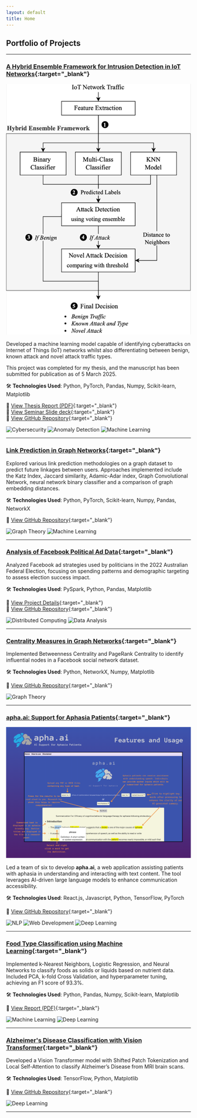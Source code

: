 ```yaml
---
layout: default
title: Home
---
```


## Portfolio of Projects

---

### [A Hybrid Ensemble Framework for Intrusion Detection in IoT Networks](https://github.com/JoshuaWang8/novel-attack-nids){:target="_blank"}
<img src="images/Novel_IoT_Detection_Framework.png"/>

Developed a machine learning model capable of identifying cyberattacks on Internet of Things (IoT) networks whilst also differentiating between benign, known attack and novel attack traffic types.

This project was completed for my thesis, and the manuscript has been submitted for publication as of 5 March 2025.

🛠 **Technologies Used**: Python, PyTorch, Pandas, Numpy, Scikit-learn, Matplotlib

📄 [View Thesis Report (PDF)](/pdf/Novel_Attack_Detection_in_IoT_Network_Intrusion_Detection_Systems.pdf){:target="_blank"}
\
📄 [View Seminar Slide deck](/pdf/Novel_Attack_Detection_Seminar_Slides.pdf){:target="_blank"}
\
🔗 [View GitHub Repository](https://github.com/JoshuaWang8/novel-attack-nids){:target="_blank"}

![Cybersecurity](https://img.shields.io/badge/-Cybersecurity-C0392B) ![Anomaly Detection](https://img.shields.io/badge/-Anomaly%20Detection-E91E63) ![Machine Learning](https://img.shields.io/badge/-Machine%20Learning-28A745)

---

### [Link Prediction in Graph Networks](https://github.com/JoshuaWang8/link-prediction){:target="_blank"}

Explored various link prediction methodologies on a graph dataset to predict future linkages between users. Approaches implemented include the Katz Index, Jaccard similarity, Adamic-Adar index, Graph Convolutional Network, neural network binary classifier and a comparison of graph embedding distances.

🛠 **Technologies Used**: Python, PyTorch, Scikit-learn, Numpy, Pandas, NetworkX

🔗 [View GitHub Repository](https://github.com/JoshuaWang8/link-prediction){:target="_blank"}

![Graph Theory](https://img.shields.io/badge/-Graph%20Theory-F39C12) ![Machine Learning](https://img.shields.io/badge/-Machine%20Learning-28A745)

---

### [Analysis of Facebook Political Ad Data](https://github.com/JoshuaWang8/political-ads-analysis){:target="_blank"}

Analyzed Facebook ad strategies used by politicians in the 2022 Australian Federal Election, focusing on spending patterns and demographic targeting to assess election success impact.

🛠 **Technologies Used**: PySpark, Python, Pandas, Matplotlib

📄 [View Project Details](/pdf/Political_Ad_Analysis.pdf){:target="_blank"}
\
🔗 [View GitHub Repository](https://github.com/JoshuaWang8/political-ads-analysis){:target="_blank"}

![Distributed Computing](https://img.shields.io/badge/-Distributed%20Computing-17A2B8) ![Data Analysis](https://img.shields.io/badge/-Data%20Analysis-16A085)

---

### [Centrality Measures in Graph Networks](https://github.com/JoshuaWang8/centrality-measures){:target="_blank"}

Implemented Betweenness Centrality and PageRank Centrality to identify influential nodes in a Facebook social network dataset.

🛠 **Technologies Used**: Python, NetworkX, Numpy, Matplotlib

🔗 [View GitHub Repository](https://github.com/JoshuaWang8/centrality-measures){:target="_blank"}

![Graph Theory](https://img.shields.io/badge/-Graph%20Theory-F39C12)

---

### [apha.ai: Support for Aphasia Patients](https://github.com/JoshuaWang8/apha-ai){:target="_blank"}
<img src="images/apha-ai_features.png?raw=true"/>

Led a team of six to develop **apha.ai**, a web application assisting patients with aphasia in understanding and interacting with text content. The tool leverages AI-driven large language models to enhance communication accessibility.

🛠 **Technologies Used**: React.js, Javascript, Python, TensorFlow, PyTorch

🔗 [View GitHub Repository](https://github.com/JoshuaWang8/apha-ai){:target="_blank"}

![NLP](https://img.shields.io/badge/-Natural%20Language%20Processing-E74C3C) ![Web Development](https://img.shields.io/badge/-Web%20Development-E67E22) ![Deep Learning](https://img.shields.io/badge/-Deep%20Learning-8E44AD)

---

### [Food Type Classification using Machine Learning](/pdf/Food-Classification-Report.pdf){:target="_blank"}

Implemented k-Nearest Neighbors, Logistic Regression, and Neural Networks to classify foods as solids or liquids based on nutrient data. Included PCA, k-fold Cross Validation, and hyperparameter tuning, achieving an F1 score of 93.3%.

🛠 **Technologies Used**: Python, Pandas, Numpy, Scikit-learn, Matplotlib

📄 [View Report (PDF)](/pdf/Food-Classification-Report.pdf){:target="_blank"}

![Machine Learning](https://img.shields.io/badge/-Machine%20Learning-28A745) ![Deep Learning](https://img.shields.io/badge/-Deep%20Learning-8E44AD)

---

### [Alzheimer's Disease Classification with Vision Transformer](https://github.com/JoshuaWang8/PatternFlow/tree/topic-recognition/recognition/46965611-ADNI-Brain-Visual-Transformer){:target="_blank"}

Developed a Vision Transformer model with Shifted Patch Tokenization and Local Self-Attention to classify Alzheimer’s Disease from MRI brain scans.

🛠 **Technologies Used**: TensorFlow, Python, Matplotlib

🔗 [View GitHub Repository](https://github.com/JoshuaWang8/PatternFlow/tree/topic-recognition/recognition/46965611-ADNI-Brain-Visual-Transformer){:target="_blank"}

![Deep Learning](https://img.shields.io/badge/-Deep%20Learning-8E44AD)

---
